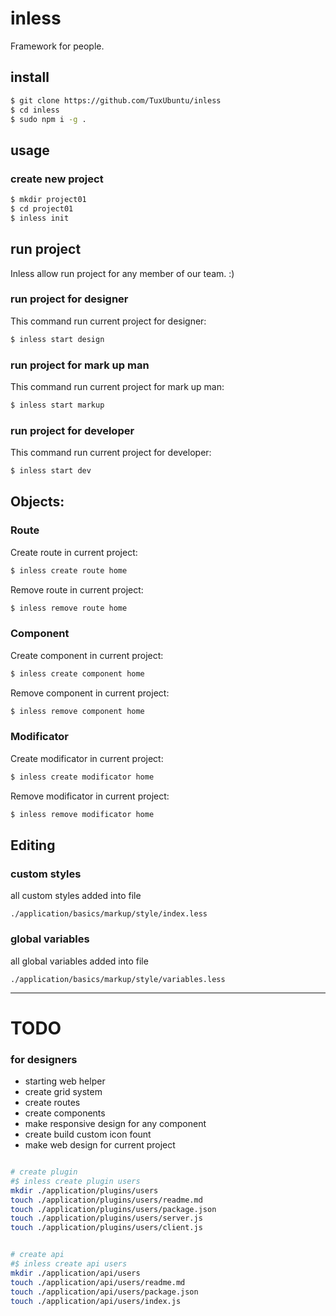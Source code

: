 # inless

Framework for people.


## install

```bash
$ git clone https://github.com/TuxUbuntu/inless
$ cd inless
$ sudo npm i -g .
```

## usage

### create new project

```bash
$ mkdir project01
$ cd project01
$ inless init
```

## run project

Inless allow run project for any member of our team. :)

### run project for designer

This command run current project for designer:

```bash
$ inless start design
```
### run project for mark up  man

This command run current project for mark up  man:

```bash
$ inless start markup
```
### run project for developer

This command run current project for developer:

```bash
$ inless start dev
```

## Objects:

### Route

Create route in current project:

```bash
$ inless create route home
```

Remove route in current project:

```bash
$ inless remove route home
```

### Component

Create component in current project:

```bash
$ inless create component home
```

Remove component in current project:

```bash
$ inless remove component home
```

### Modificator

Create modificator in current project:

```bash
$ inless create modificator home
```

Remove modificator in current project:

```bash
$ inless remove modificator home
```


## Editing

### custom styles

all custom styles added into file

```
./application/basics/markup/style/index.less
```

### global variables

all global variables added into file

```
./application/basics/markup/style/variables.less
```

---

# TODO


### for designers


 * starting web helper
 * create grid system
 * create routes
 * create components
 * make responsive design for any component
 * create build custom icon fount
 * make web design for current project




```bash

# create plugin
#$ inless create plugin users
mkdir ./application/plugins/users
touch ./application/plugins/users/readme.md
touch ./application/plugins/users/package.json
touch ./application/plugins/users/server.js
touch ./application/plugins/users/client.js


# create api
#$ inless create api users
mkdir ./application/api/users
touch ./application/api/users/readme.md
touch ./application/api/users/package.json
touch ./application/api/users/index.js

```
